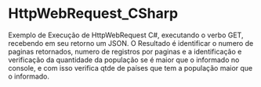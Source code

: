 # HttpWebRequest_CSharp
Exemplo de Execução de HttpWebRequest C#, executando o verbo GET, recebendo em seu retorno um JSON. O Resultado é identificar o numero de paginas retornados, numero de registros por paginas e a identificação e verificação da quantidade da população se é maior que o informado no console, e com isso verifica qtde de países que tem a população maior que o informado.
